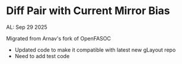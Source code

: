 # Diff Pair with Current Mirror Bias

AL: Sep 29 2025

Migrated from Arnav's fork of OpenFASOC
- Updated code to make it compatible with latest new gLayout repo
- Need to add test code